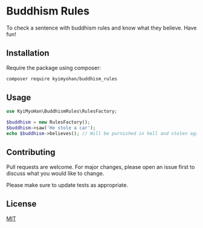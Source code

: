 # Buddhism Rules

To check a sentence with buddhism rules and know what they believe. Have fun!

## Installation

Require the package using composer:

```bash
composer require kyimyohan/buddhism_rules
```

## Usage

```php
use KyiMyoHan\BuddhismRules\RulesFactory;

$buddhism = new RulesFactory();
$buddhism->saw('He stole a car'); 
echo $buddhism->believes(); // Will be purnished in hell and stolen again in after life.
```

## Contributing
Pull requests are welcome. For major changes, please open an issue first to discuss what you would like to change.

Please make sure to update tests as appropriate.

## License
[MIT](./LICENSE.md)
